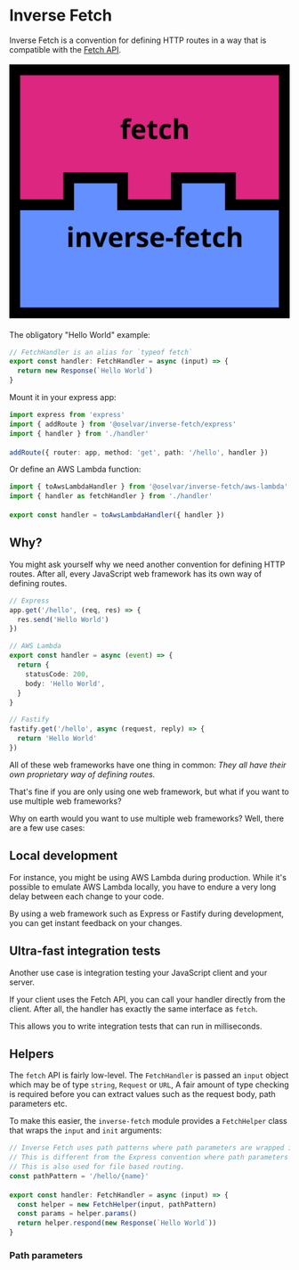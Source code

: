 # Inverse Fetch

Inverse Fetch is a convention for defining HTTP routes in a way that is compatible with the [Fetch API](https://developer.mozilla.org/en-US/docs/Web/API/Fetch_API).

![inverse-fetch.svg](doc/inverse-fetch.svg)

The obligatory "Hello World" example:

```typescript
// FetchHandler is an alias for `typeof fetch`
export const handler: FetchHandler = async (input) => {
  return new Response(`Hello World`)
}
```

Mount it in your express app:

```typescript
import express from 'express'
import { addRoute } from '@oselvar/inverse-fetch/express'
import { handler } from './handler'

addRoute({ router: app, method: 'get', path: '/hello', handler })
```

Or define an AWS Lambda function:

```typescript
import { toAwsLambdaHandler } from '@oselvar/inverse-fetch/aws-lambda'
import { handler as fetchHandler } from './handler'

export const handler = toAwsLambdaHandler({ handler })
```

## Why?

You might ask yourself why we need another convention for defining HTTP routes. After all, every JavaScript web framework has its own way of defining routes.

```typescript
// Express
app.get('/hello', (req, res) => {
  res.send('Hello World')
})
```

```typescript
// AWS Lambda
export const handler = async (event) => {
  return {
    statusCode: 200,
    body: 'Hello World',
  }
}
```

```typescript
// Fastify
fastify.get('/hello', async (request, reply) => {
  return 'Hello World'
})
```

All of these web frameworks have one thing in common: 
*They all have their own proprietary way of defining routes.*

That's fine if you are only using one web framework, but what if you want to use multiple web frameworks?

Why on earth would you want to use multiple web frameworks? Well, there are a few use cases:

## Local development

For instance, you might be using AWS Lambda during production. While it's possible to emulate AWS Lambda locally, you have to endure a very long delay between each change to your code. 

By using a web framework such as Express or Fastify during development, you can get instant feedback on your changes.

## Ultra-fast integration tests

Another use case is integration testing your JavaScript client and your server.

If your client uses the Fetch API, you can call your handler directly from the client. After all, the handler has exactly the same interface as `fetch`.

This allows you to write integration tests that can run in milliseconds.

## Helpers

The `fetch` API is fairly low-level. The `FetchHandler` is passed an `input` object which may be of type `string`, `Request` or `URL`,
A fair amount of type checking is required before you can extract values such as the request body, path parameters etc.

To make this easier, the `inverse-fetch` module provides a `FetchHelper` class that wraps the `input` and `init` arguments:

```typescript
// Inverse Fetch uses path patterns where path parameters are wrapped in curly braces.
// This is different from the Express convention where path parameters are prefixed with a colon.
// This is also used for file based routing.
const pathPattern = '/hello/{name}'

export const handler: FetchHandler = async (input) => {
  const helper = new FetchHelper(input, pathPattern)
  const params = helper.params()
  return helper.respond(new Response(`Hello World`))
}
```

### Path parameters

```typescript
```